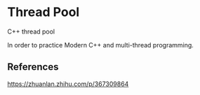 # Thread Pool

C++ thread pool

In order to practice Modern C++ and multi-thread programming.

## References

https://zhuanlan.zhihu.com/p/367309864
